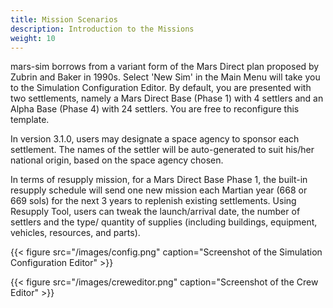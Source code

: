 ```yaml
---
title: Mission Scenarios
description: Introduction to the Missions
weight: 10
---
```


mars-sim borrows from a variant form of the Mars Direct plan proposed by Zubrin and Baker in 1990s. Select 'New Sim' in the Main Menu will take you to the Simulation Configuration Editor. By default, you are presented with two settlements, namely a Mars Direct Base (Phase 1) with 4 settlers and an Alpha Base (Phase 4) with 24 settlers. You are free to reconfigure this template.

In version 3.1.0, users may designate a space agency to sponsor each settlement. The names of the settler will be auto-generated to suit his/her national origin, based on the space agency chosen.

In terms of resupply mission, for a Mars Direct Base Phase 1, the built-in resupply schedule will send one new mission each Martian year (668 or 669 sols) for the next 3 years to replenish existing settlements. Using Resupply Tool, users can tweak the launch/arrival date, the number of settlers and the type/ quantity of supplies (including buildings, equipment, vehicles, resources, and parts).

{{< figure src="/images/config.png" caption="Screenshot of the Simulation Configuration Editor" >}}

{{< figure src="/images/creweditor.png" caption="Screenshot of the Crew Editor" >}}

